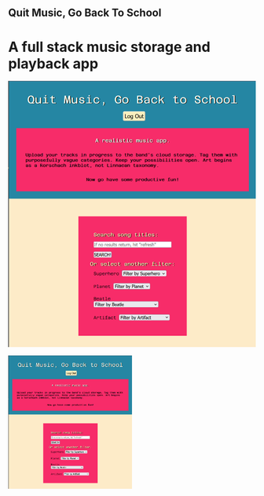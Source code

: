 ## Quit Music, Go Back To School
# A full stack music storage and playback app


![quit music title screen](../quitMusic-screens/01.png)

<img src="../quitMusic-screens/01.png" width="50%">
